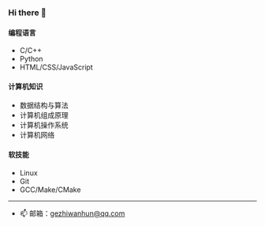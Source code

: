### Hi there 👋

#### 编程语言
- C/C++
- Python
- HTML/CSS/JavaScript

#### 计算机知识
- 数据结构与算法
- 计算机组成原理
- 计算机操作系统
- 计算机网络

#### 软技能
- Linux
- Git
- GCC/Make/CMake

---
- 📫 邮箱：gezhiwanhun@qq.com
<!--
**n20u/n20u** is a ✨ _special_ ✨ repository because its `README.md` (this file) appears on your GitHub profile.

Here are some ideas to get you started:

- 🔭 I’m currently working on ...
- 🌱 I’m currently learning ...
- 👯 I’m looking to collaborate on ...
- 🤔 I’m looking for help with ...
- 💬 Ask me about ...
- 📫 How to reach me: ...
- 😄 Pronouns: ...
- ⚡ Fun fact: ...
-->
